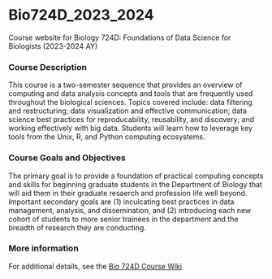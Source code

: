 # Bio724D_2023_2024
Course website for Biology 724D: Foundations of Data Science for Biologists (2023-2024 AY)


### Course Description

This course is a two-semester sequence that provides an overview of computing and data analysis concepts and tools that are frequently used throughout the biological sciences. Topics covered include: data filtering and restructuring; data visualization and effective communication; data science best practices for reproducability, reusability, and discovery; and working effectively with big data. Students will learn how to leverage key tools from the Unix, R, and Python computing ecosystems.

### Course Goals and Objectives

The primary goal is to provide a foundation of practical computing concepts and skills for beginning graduate students in the Department of Biology that will aid them in their graduate resaerch and profession life well beyond. Important secondary goals are (1) inculcating best practices in data management, analysis, and dissemination, and (2) introducing each new cohort of students to more senior trainees in the department and the breadth of research they are conducting.

### More information

For additional details, see the [Bio 724D Course Wiki](https://github.com/Bio724D/Bio724D_2023_2024/wiki)
